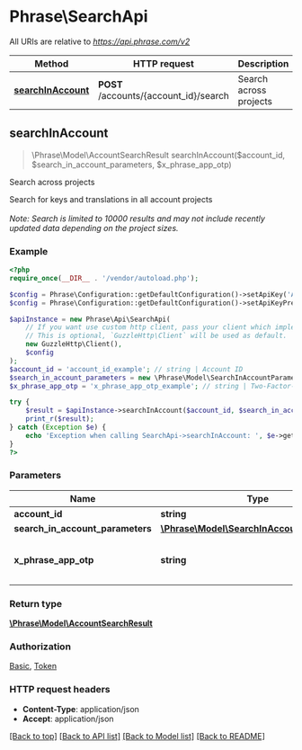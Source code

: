 # Phrase\SearchApi

All URIs are relative to *https://api.phrase.com/v2*

Method | HTTP request | Description
------------- | ------------- | -------------
[**searchInAccount**](SearchApi.md#searchInAccount) | **POST** /accounts/{account_id}/search | Search across projects



## searchInAccount

> \Phrase\Model\AccountSearchResult searchInAccount($account_id, $search_in_account_parameters, $x_phrase_app_otp)

Search across projects

Search for keys and translations in all account projects <br><br><i>Note: Search is limited to 10000 results and may not include recently updated data depending on the project sizes.</i>

### Example

```php
<?php
require_once(__DIR__ . '/vendor/autoload.php');

$config = Phrase\Configuration::getDefaultConfiguration()->setApiKey('Authorization', 'YOUR_API_KEY');
$config = Phrase\Configuration::getDefaultConfiguration()->setApiKeyPrefix('Authorization', 'token');

$apiInstance = new Phrase\Api\SearchApi(
    // If you want use custom http client, pass your client which implements `GuzzleHttp\ClientInterface`.
    // This is optional, `GuzzleHttp\Client` will be used as default.
    new GuzzleHttp\Client(),
    $config
);
$account_id = 'account_id_example'; // string | Account ID
$search_in_account_parameters = new \Phrase\Model\SearchInAccountParameters(); // \Phrase\Model\SearchInAccountParameters | 
$x_phrase_app_otp = 'x_phrase_app_otp_example'; // string | Two-Factor-Authentication token (optional)

try {
    $result = $apiInstance->searchInAccount($account_id, $search_in_account_parameters, $x_phrase_app_otp);
    print_r($result);
} catch (Exception $e) {
    echo 'Exception when calling SearchApi->searchInAccount: ', $e->getMessage(), PHP_EOL;
}
?>
```

### Parameters


Name | Type | Description  | Notes
------------- | ------------- | ------------- | -------------
 **account_id** | **string**| Account ID |
 **search_in_account_parameters** | [**\Phrase\Model\SearchInAccountParameters**](../Model/SearchInAccountParameters.md)|  |
 **x_phrase_app_otp** | **string**| Two-Factor-Authentication token (optional) | [optional]

### Return type

[**\Phrase\Model\AccountSearchResult**](../Model/AccountSearchResult.md)

### Authorization

[Basic](../../README.md#Basic), [Token](../../README.md#Token)

### HTTP request headers

- **Content-Type**: application/json
- **Accept**: application/json

[[Back to top]](#) [[Back to API list]](../../README.md#documentation-for-api-endpoints)
[[Back to Model list]](../../README.md#documentation-for-models)
[[Back to README]](../../README.md)

